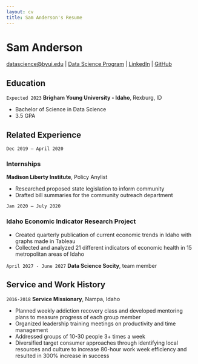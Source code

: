 ```yaml
---
layout: cv
title: Sam Anderson's Resume
---
```

# Sam Anderson

<div id="webaddress">
<a href="sanderson0398@gmail.com">datascience@byui.edu</a>
| <a href="https://byuidatascience.github.io/development.html">Data Science Program</a>
| <a href="https://www.linkedin.com/in/samuel-b-anderson/">LinkedIn</a>
| <a href="https://github.com/sanderson0398">GitHub</a>
</div>

<!-- https://www.monique.tech/the-art-of-markdown -->

## Education


`Expected 2023`
__Brigham Young University - Idaho__, Rexburg, ID
- Bachelor of Science in Data Science 
- 3.5 GPA


## Related Experience

`Dec 2019 – April 2020`
### Internships
__Madison Liberty Institute__, Policy Anylist
- Researched proposed state legislation to inform community
- Drafted bill summaries for the community outreach department

`Jan 2020 – July 2020`
### Idaho Economic Indicator Research Project   
- Created quarterly publication of current economic trends in Idaho with graphs made in Tableau
- Collected and analyzed 21 different indicators of economic health in 15 metropolitan areas of Idaho


`April 2027 - June 2027`
__Data Science Socity__, team member


## Service and Work History


`2016-2018`
__Service Missionary__, Nampa, Idaho
- Planned weekly addiction recovery class and developed mentoring plans to measure progress of each group member
-	Organized leadership training meetings on productivity and time management
-	Addressed groups of 10-30 people 3+ times a week
-	Diversified target consumer approaches through identifying local resources and culture to increase 80-hour work week efficiency and resulted in 300% increase in success 


<!-- ### Footer

Last updated: May 2013 -->


